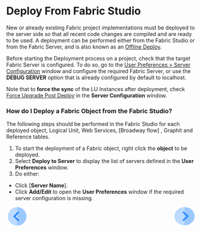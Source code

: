 # Deploy From Fabric Studio

New or already existing Fabric project implementations must be deployed to the server side so that all recent code changes are compiled and are ready to be used.
A deployment can be performed either from the Fabric Studio or from the Fabric Server, and is also known as an [Offline Deploy](/articles/16_deploy_fabric/03_offline_deploy.md).

Before starting the Deployment process on a project, check that the target Fabric Server is configured. To do so, go to the [User Preferences > Server Configuration](/articles/04_fabric_studio/04_user_preferences.md#what-is-the-purpose-of-the-server-configuration-tab) window and configure the required Fabric Server, or use the  **DEBUG SERVER** option that is already configured by default to localhost.

Note that to **force the sync** of the LU Instances after deployment, check [Force Upgrade Post Deploy]((/articles/14_sync_LU_instance/02_sync_modes.md#fabric-studio-server-configuration---force-upgrade-post-deploy-checkbox) ) in the **Server Configuration** window.

### How do I Deploy a Fabric Object from the Fabric Studio?  

The following steps should be performed in the Fabric Studio for each deployed object, Logical Unit, Web Services, [Broadway flow] <!--future link to Broadway DROP 3-->, Graphit <!--future link to Graphit DROP 2 -->and Reference tables.

1. To start the deployment of a Fabric object, right click the **object** to be deployed.
2. Select **Deploy to Server** to display the list of servers defined in the **User Preferences** window.
3. Do either:

- Click [**Server Name**].
- Click **Add/Edit** to open the **User Preferences** window if the required server configuration is missing. 



[![Previous](/articles/images/Previous.png)](/articles/16_deploy_fabric/01_deploy_Fabric_project.md)[<img align="right" width="60" height="54" src="/articles/images/Next.png">](/articles/16_deploy_fabric/03_offline_deploy.md)
